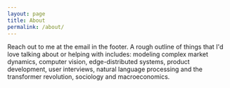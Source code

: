 ```yaml
---
layout: page
title: About
permalink: /about/
---
```

Reach out to me at the email in the footer. 
A rough outline of things that I'd love talking about or helping with includes: modeling complex market dynamics, computer vision, edge-distributed systems, product development, user interviews, natural language processing and the transformer revolution, sociology and macroeconomics.
